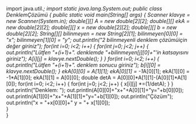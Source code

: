 import java.util.*;
import static java.lang.System.out;
public class DenklemÇözümü {
	public static void main(String[] args) {
		Scanner klavye = new Scanner(System.in);
		double[][] A = new double[2][2];
		double[][] ekA = new double[2][2];
		double[][] x = new double[2][2];
		double[][] b = new double[2][2];
		String[][] bilinmeyen = new String[2][1];
		bilinmeyen[0][0] = "x";
		bilinmeyen[1][0] = "y";
		out.println("2 bilinmeyenli denklem çözümüiçin değer giriniz");
		for(int i=0; i<2; i++) {
			for(int j=0; j<2; j++) {
				out.println("Lütfen "+(i+1)+". denklemde "+bilinmeyen[j][0]+"'in katsayısını giriniz");
				A[i][j] = klavye.nextDouble();
			}
		}
		for(int i=0; i<2; i++) {
			out.println("Lütfen "+(i+1)+". denklem sonucu giriniz");
			b[i][0] = klavye.nextDouble();
		}
		ekA[0][0] = A[1][1];
		ekA[0][1] = -1*A[0][1];
		ekA[1][0] = -1*A[1][0];
		ekA[1][1] = A[0][0];
		double detA = A[0][0]*A[1][1]-(A[0][1]*A[1][0]);
		for(int i=0; i<2; i++) {
			for(int j=0; j<2; j++) {
				x[i][j] *=(1/detA);
			}
		}
		out.println("Denklem: ");
		out.println(A[0][0]+"x+"+A[0][1]+"y="+b[0][0]);
		out.println(A[1][0]+"x+"+A[1][1]+"y="+b[1][0]);
		out.println("Çözüm");
		out.println("x = "+x[0][0]+" y = "+ x[1][0]);		
	}	
}
